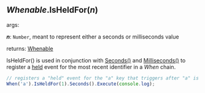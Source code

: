 ## *Whenable*.IsHeldFor(*n*)

args:

***n***: `Number`, meant to represent either a seconds or milliseconds value

returns: [Whenable](../../types/Whenable)

IsHeldFor() is used in conjunction with [Seconds()](./Seconds) and [Milliseconds()](./Milliseconds) to register a [held](../features/events#held) event for the most recent identifier in a *When* chain.

```javascript
// registers a "held" event for the "a" key that triggers after "a" is held for 1 second
When('a').IsHeldFor(1).Seconds().Execute(console.log);
```